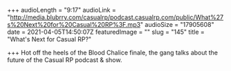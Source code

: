 +++
audioLength = "9:17"
audioLink = "http://media.blubrry.com/casualrp/podcast.casualrp.com/public/What%27s%20Next%20for%20Casual%20RP%3F.mp3"
audioSize = "17905608"
date = 2021-04-05T14:50:07Z
featuredImage = ""
slug = "145"
title = "What's Next for Casual RP?"

+++
Hot off the heels of the Blood Chalice finale, the gang talks about the future of the Casual RP podcast & show.